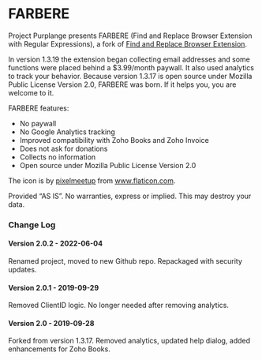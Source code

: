 # FARBERE

Project Purplange presents FARBERE (Find and Replace Browser Extension with Regular Expressions), a fork of [Find and Replace Browser Extension](https://github.com/Dalimil/Find-and-Replace-Browser-Extension).

In version 1.3.19 the extension began collecting email addresses and some functions were placed behind a $3.99/month paywall. It also used analytics to track your behavior. Because version 1.3.17 is open source under Mozilla Public License Version 2.0, FARBERE was born. If it helps you, you are welcome to it.

FARBERE features:

* No paywall
* No Google Analytics tracking
* Improved compatibility with Zoho Books and Zoho Invoice
* Does not ask for donations
* Collects no information
* Open source under Mozilla Public License Version 2.0

The icon is by [pixelmeetup](https://www.flaticon.com/authors/pixelmeetup) from www.flaticon.com.

Provided “AS IS”. No warranties, express or implied. This may destroy your data. 

### Change Log

#### Version 2.0.2 - 2022-06-04

Renamed project, moved to new Github repo. Repackaged with security updates.

#### Version 2.0.1 - 2019-09-29

Removed ClientID logic. No longer needed after removing analytics.

#### Version 2.0 - 2019-09-28

Forked from version 1.3.17. Removed analytics, updated help dialog, added enhancements for Zoho Books.
